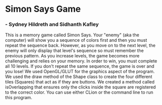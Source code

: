 # Simon Says Game

### - Sydney Hildreth and Sidhanth Kafley

This is a memory game called Simon Says. Your "enemy" (aka the computer) will show you a sequence of colors first and then
you must repeat the sequence back. However, as you move on to the next level, the enemy will only display that level's sequence 
so must remember the previous pattern. As you increase levels, the game becomes more challenging and relies on your memory.
In order to win, you must complete all 10 levels. If you don't repeat the same sequence, the game is over and you lose!
We used OpenGL/GLUT for the graphics aspect of the program. We used the draw method of the Shape class to create the four 
different tiles (Squares) that act as if they are buttons. We created a method called isOverlapping that ensures only the
clicks inside the square are registered to the correct color. You can use either CLion or the command line to run this program. 
